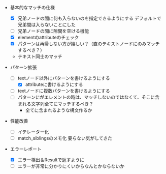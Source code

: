 * 基本的なマッチの仕様
    * [x] 兄弟ノードの間に何も入らないのを指定できるようにする
        デフォルトで兄弟間は入らないことにした
    * [ ] 兄弟ノードの間に隙間を空ける機能
    * [x] elementのattributeのチェック
    * [x] パターンは再帰しない方が嬉しい？（直のテキストノードにのみマッチするべき？）
    * テキスト同士のマッチ

* パターン拡張
    * [ ] textノード以外にパターンを書けるようにする
        * [x] attributeに書けるようにする
    * [ ] textノードに複数パターンを書けるようにする
    * [ ] パターンにがエレメントの時は、マッチしないのではなくて、そこに含まれる文字列全てにマッチするべき？
        * 全てに含まれるような構文作るか

* 性能改善
    * [ ] イテレーター化
    * [ ] match_siblingsのメモ化
        要らない気がしてきた

* エラーレポート
    * [x] エラー検出＆Resultで返すように
    * [ ] エラーが非常に分かりにくいからなんとかならないか
